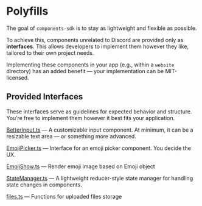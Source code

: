 # Polyfills

The goal of `components-sdk` is to stay as lightweight and flexible as possible.

To achieve this, components unrelated to Discord are provided only as **interfaces**. This allows developers to implement them however they like, tailored to their own project needs.

Implementing these components in your app (e.g., within a `website` directory) has an added benefit — your implementation can be MIT-licensed.

## Provided Interfaces

These interfaces serve as guidelines for expected behavior and structure. You’re free to implement them however it best fits your application.

[BetterInput.ts](BetterInput.ts) — A customizable input component. At minimum, it can be a resizable text area — or something more advanced.

[EmojiPicker.ts](EmojiPicker.ts) — Interface for an emoji picker component. You decide the UX.

[EmojiShow.ts](EmojiShow.ts) — Render emoji image based on Emoji object

[StateManager.ts](StateManager.ts) — A lightweight reducer-style state manager for handling state changes in components.

[files.ts](files.ts) — Functions for uploaded files storage
